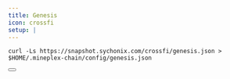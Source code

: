 ```yaml
---
title: Genesis
icon: crossfi
setup: |
---
```


<div class="code-block-wrapper">
  <pre><code>curl -Ls https://snapshot.sychonix.com/crossfi/genesis.json > $HOME/.mineplex-chain/config/genesis.json</code></pre>
  <button class="copy-btn"><i class="fas fa-copy"></i></button>
</div>
